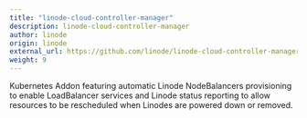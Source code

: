 ```yaml
---
title: "linode-cloud-controller-manager"
description: linode-cloud-controller-manager
author: linode
origin: linode
external_url: https://github.com/linode/linode-cloud-controller-manager
weight: 9
---
```


Kubernetes Addon featuring automatic Linode NodeBalancers provisioning to enable LoadBalancer services and Linode status reporting to allow resources to be rescheduled when Linodes are powered down or removed.
